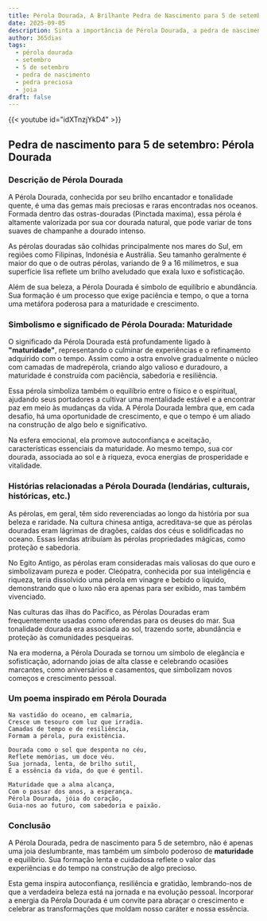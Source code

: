 ```yaml
---
title: Pérola Dourada, A Brilhante Pedra de Nascimento para 5 de setembro
date: 2025-09-05
description: Sinta a importância de Pérola Dourada, a pedra de nascimento de 5 de setembro que simboliza Maturidade. Deixe que sua beleza e significado iluminem seu dia.
author: 365dias
tags:
  - pérola dourada
  - setembro
  - 5 de setembro
  - pedra de nascimento
  - pedra preciosa
  - joia
draft: false
---
```


{{< youtube id="idXTnzjYkD4" >}}

## Pedra de nascimento para 5 de setembro: Pérola Dourada

### Descrição de Pérola Dourada

A Pérola Dourada, conhecida por seu brilho encantador e tonalidade quente, é uma das gemas mais preciosas e raras encontradas nos oceanos. Formada dentro das ostras-douradas (Pinctada maxima), essa pérola é altamente valorizada por sua cor dourada natural, que pode variar de tons suaves de champanhe a dourado intenso.

As pérolas douradas são colhidas principalmente nos mares do Sul, em regiões como Filipinas, Indonésia e Austrália. Seu tamanho geralmente é maior do que o de outras pérolas, variando de 9 a 16 milímetros, e sua superfície lisa reflete um brilho aveludado que exala luxo e sofisticação.

Além de sua beleza, a Pérola Dourada é símbolo de equilíbrio e abundância. Sua formação é um processo que exige paciência e tempo, o que a torna uma metáfora poderosa para a maturidade e crescimento.

### Simbolismo e significado de Pérola Dourada: Maturidade

O significado da Pérola Dourada está profundamente ligado à **"maturidade"**, representando o culminar de experiências e o refinamento adquirido com o tempo. Assim como a ostra envolve gradualmente o núcleo com camadas de madrepérola, criando algo valioso e duradouro, a maturidade é construída com paciência, sabedoria e resiliência.

Essa pérola simboliza também o equilíbrio entre o físico e o espiritual, ajudando seus portadores a cultivar uma mentalidade estável e a encontrar paz em meio às mudanças da vida. A Pérola Dourada lembra que, em cada desafio, há uma oportunidade de crescimento, e que o tempo é um aliado na construção de algo belo e significativo.

Na esfera emocional, ela promove autoconfiança e aceitação, características essenciais da maturidade. Ao mesmo tempo, sua cor dourada, associada ao sol e à riqueza, evoca energias de prosperidade e vitalidade.

### Histórias relacionadas a Pérola Dourada (lendárias, culturais, históricas, etc.)

As pérolas, em geral, têm sido reverenciadas ao longo da história por sua beleza e raridade. Na cultura chinesa antiga, acreditava-se que as pérolas douradas eram lágrimas de dragões, caídas dos céus e solidificadas no oceano. Essas lendas atribuíam às pérolas propriedades mágicas, como proteção e sabedoria.

No Egito Antigo, as pérolas eram consideradas mais valiosas do que ouro e simbolizavam pureza e poder. Cleópatra, conhecida por sua inteligência e riqueza, teria dissolvido uma pérola em vinagre e bebido o líquido, demonstrando que o luxo não era apenas para ser exibido, mas também vivenciado.

Nas culturas das ilhas do Pacífico, as Pérolas Douradas eram frequentemente usadas como oferendas para os deuses do mar. Sua tonalidade dourada era associada ao sol, trazendo sorte, abundância e proteção às comunidades pesqueiras.

Na era moderna, a Pérola Dourada se tornou um símbolo de elegância e sofisticação, adornando joias de alta classe e celebrando ocasiões marcantes, como aniversários e casamentos, que simbolizam novos começos e crescimento pessoal.

### Um poema inspirado em Pérola Dourada

```
Na vastidão do oceano, em calmaria,  
Cresce um tesouro com luz que irradia.  
Camadas de tempo e de resiliência,  
Formam a pérola, pura existência.

Dourada como o sol que desponta no céu,  
Reflete memórias, um doce véu.  
Sua jornada, lenta, de brilho sutil,  
É a essência da vida, do que é gentil.

Maturidade que a alma alcança,  
Com o passar dos anos, a esperança.  
Pérola Dourada, jóia do coração,  
Guia-nos ao futuro, com sabedoria e paixão.
```

### Conclusão

A Pérola Dourada, pedra de nascimento para 5 de setembro, não é apenas uma joia deslumbrante, mas também um símbolo poderoso de **maturidade** e equilíbrio. Sua formação lenta e cuidadosa reflete o valor das experiências e do tempo na construção de algo precioso.

Esta gema inspira autoconfiança, resiliência e gratidão, lembrando-nos de que a verdadeira beleza está na jornada e na evolução pessoal. Incorporar a energia da Pérola Dourada é um convite para abraçar o crescimento e celebrar as transformações que moldam nosso caráter e nossa essência.